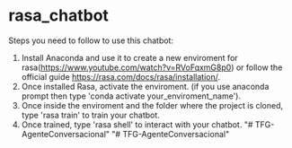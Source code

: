 # rasa_chatbot


Steps you need to follow to use this chatbot:
1. Install Anaconda and use it to create a new enviroment for rasa(https://www.youtube.com/watch?v=RVoFqxmG8p0) or follow the official guide https://rasa.com/docs/rasa/installation/.
2. Once installed Rasa, activate the enviroment. (if you use anaconda prompt then type 'conda activate your_enviroment_name').
3. Once inside the enviroment and the folder where the project is cloned, type 'rasa train' to train your chatbot.
4. Once trained, type 'rasa shell' to interact with your chatbot.
"# TFG-AgenteConversacional" 
"# TFG-AgenteConversacional" 

